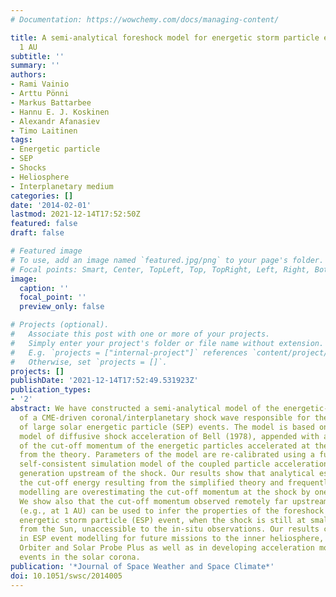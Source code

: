 ```yaml
---
# Documentation: https://wowchemy.com/docs/managing-content/

title: A semi-analytical foreshock model for energetic storm particle events inside
  1 AU
subtitle: ''
summary: ''
authors:
- Rami Vainio
- Arttu Pönni
- Markus Battarbee
- Hannu E. J. Koskinen
- Alexandr Afanasiev
- Timo Laitinen
tags:
- Energetic particle
- SEP
- Shocks
- Heliosphere
- Interplanetary medium
categories: []
date: '2014-02-01'
lastmod: 2021-12-14T17:52:50Z
featured: false
draft: false

# Featured image
# To use, add an image named `featured.jpg/png` to your page's folder.
# Focal points: Smart, Center, TopLeft, Top, TopRight, Left, Right, BottomLeft, Bottom, BottomRight.
image:
  caption: ''
  focal_point: ''
  preview_only: false

# Projects (optional).
#   Associate this post with one or more of your projects.
#   Simply enter your project's folder or file name without extension.
#   E.g. `projects = ["internal-project"]` references `content/project/deep-learning/index.md`.
#   Otherwise, set `projects = []`.
projects: []
publishDate: '2021-12-14T17:52:49.531923Z'
publication_types:
- '2'
abstract: We have constructed a semi-analytical model of the energetic-ion foreshock
  of a CME-driven coronal/interplanetary shock wave responsible for the acceleration
  of large solar energetic particle (SEP) events. The model is based on the analytical
  model of diffusive shock acceleration of Bell (1978), appended with a temporal dependence
  of the cut-off momentum of the energetic particles accelerated at the shock, derived
  from the theory. Parameters of the model are re-calibrated using a fully time-dependent
  self-consistent simulation model of the coupled particle acceleration and Alfvén-wave
  generation upstream of the shock. Our results show that analytical estimates of
  the cut-off energy resulting from the simplified theory and frequently used in SEP
  modelling are overestimating the cut-off momentum at the shock by one order magnitude.
  We show also that the cut-off momentum observed remotely far upstream of the shock
  (e.g., at 1 AU) can be used to infer the properties of the foreshock and the resulting
  energetic storm particle (ESP) event, when the shock is still at small distances
  from the Sun, unaccessible to the in-situ observations. Our results can be used
  in ESP event modelling for future missions to the inner heliosphere, like the Solar
  Orbiter and Solar Probe Plus as well as in developing acceleration models for SEP
  events in the solar corona.
publication: '*Journal of Space Weather and Space Climate*'
doi: 10.1051/swsc/2014005
---
```

